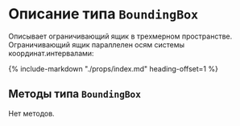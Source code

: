 # Описание типа `BoundingBox`
Описывает ограничивающий ящик в трехмерном пространстве. Ограничивающий ящик параллелен осям системы координат.интервалами: 

{%
    include-markdown "./props/index.md"
    heading-offset=1
%}

## Методы типа `BoundingBox`

Нет методов.